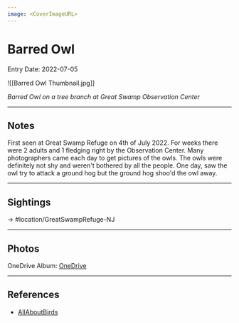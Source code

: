 ```yaml
---
image: <CoverImageURL>
---
```


# Barred Owl
Entry Date: 2022-07-05

![[Barred Owl Thumbnail.jpg]]

*Barred Owl on a tree branch at Great Swamp Observation Center*

---------------------------------------------------------------
## Notes
First seen at Great Swamp Refuge on 4th of July 2022. For weeks there were 2 adults and 1 fledging right by the Observation Center. Many photographers came each day to get pictures of the owls. The owls were definitely not shy and weren't bothered by all the people. One day, saw the owl try to attack a ground hog but the ground hog shoo'd the owl away.

---------------------------------------------------------------
## Sightings

-> #location/GreatSwampRefuge-NJ 


---------------------------------------------------------------
## Photos
OneDrive Album: [OneDrive](https://1drv.ms/u/s!AvaIuMdCo_w-5Aqj6eC8XNyJiLm1?e=c9p7m5)

---------------------------------------------------------------
## References
- [AllAboutBirds](https://www.allaboutbirds.org/guide/Barred_Owl/overview)